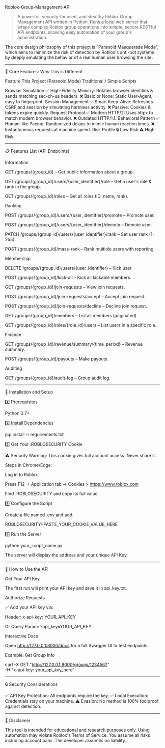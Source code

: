 Roblox-Group-Management-API

> A powerful, security-focused, and stealthy Roblox Group Management API written in Python.
Runs a local web server that wraps complex Roblox group operations into simple, secure RESTful API endpoints, allowing easy automation of your group's administration.



The core design philosophy of this project is “Paranoid Masquerade Mode”, which aims to minimize the risk of detection by Roblox's anti-bot systems by deeply emulating the behavior of a real human user browsing the site.


---

🚀 Core Features: Why This is Different

Feature	This Project (Paranoid Mode)	Traditional / Simple Scripts

Browser Simulation	✅ High-Fidelity Mimicry: Rotates browser identities & sends matching sec-ch-ua headers.	❌ Basic or None: Static User-Agent, easy to fingerprint.
Session Management	✅ Smart Keep-Alive: Refreshes CSRF and session by simulating harmless activity.	❌ Passive: Cookies & tokens expire quickly.
Request Protocol	✅ Modern HTTP/2: Uses httpx to match modern browser behavior.	❌ Outdated HTTP/1.1.
Behavioral Pattern	✅ Human-like Pacing: Randomized delays to mimic human reaction times.	❌ Instantaneous requests at machine speed.
Risk Profile	🔒 Low Risk	⚠️ High Risk



---

📋 Features List (API Endpoints)

Information

GET /groups/{group_id} – Get public information about a group.

GET /groups/{group_id}/users/{user_identifier}/role – Get a user's role & rank in the group.

GET /groups/{group_id}/roles – Get all roles (ID, name, rank).


Ranking

POST /groups/{group_id}/users/{user_identifier}/promote – Promote user.

POST /groups/{group_id}/users/{user_identifier}/demote – Demote user.

PATCH /groups/{group_id}/users/{user_identifier}/rank – Set user rank (1-255).

POST /groups/{group_id}/mass-rank – Rank multiple users with reporting.


Membership

DELETE /groups/{group_id}/users/{user_identifier} – Kick user.

POST /groups/{group_id}/kick-all – Kick all kickable members.

GET /groups/{group_id}/join-requests – View join requests.

POST /groups/{group_id}/join-requests/accept – Accept join request.

POST /groups/{group_id}/join-requests/decline – Decline join request.

GET /groups/{group_id}/members – List all members (paginated).

GET /groups/{group_id}/roles/{role_id}/users – List users in a specific role.


Finance

GET /groups/{group_id}/revenue/summary/{time_period} – Revenue summary.

POST /groups/{group_id}/payouts – Make payouts.


Auditing

GET /groups/{group_id}/audit-log – Group audit log.



---

🧰 Installation and Setup

1️⃣ Prerequisites

Python 3.7+


2️⃣ Install Dependencies

pip install -r requirements.txt

3️⃣ Get Your .ROBLOSECURITY Cookie

⚠️ Security Warning: This cookie gives full account access. Never share it.

Steps in Chrome/Edge:

Log in to Roblox.

Press F12 → Application tab → Cookies > https://www.roblox.com

Find .ROBLOSECURITY and copy its full value.


4️⃣ Configure the Script

Create a file named .env and add:

ROBLOSECURITY=PASTE_YOUR_COOKIE_VALUE_HERE

5️⃣ Run the Server

python your_script_name.py

The server will display the address and your unique API Key.


---

🔗 How to Use the API

Get Your API Key

The first run will print your API key and save it in api_key.txt.


Authorize Requests

✅ Add your API key via:

Header:
x-api-key: YOUR_API_KEY

Or Query Param:
?api_key=YOUR_API_KEY


Interactive Docs

Open http://127.0.0.1:8000/docs for a full Swagger UI to test endpoints.

Example: Get Group Info

curl -X GET "http://127.0.0.1:8000/groups/1234567" \
     -H "x-api-key: your_api_key_here"


---

🔒 Security Considerations

✅ API Key Protection: All endpoints require the key.
✅ Local Execution: Credentials stay on your machine.
⚠️ Evasion: No method is 100% foolproof against detection.


---

📜 Disclaimer

This tool is intended for educational and research purposes only.
Using automation may violate Roblox's Terms of Service.
You assume all risks including account bans. The developer assumes no liability.
